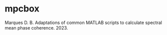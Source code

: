# mpcbox
Marques D. B. Adaptations of common MATLAB scripts to calculate spectral mean phase coherence. 2023.
